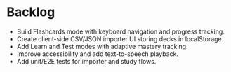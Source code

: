 # Backlog

- Build Flashcards mode with keyboard navigation and progress tracking.
- Create client-side CSV/JSON importer UI storing decks in localStorage.
- Add Learn and Test modes with adaptive mastery tracking.
- Improve accessibility and add text-to-speech playback.
- Add unit/E2E tests for importer and study flows.

